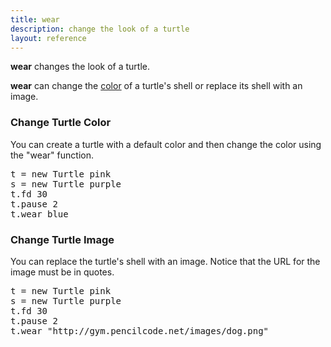 ```yaml
---
title: wear
description: change the look of a turtle
layout: reference
---
```


**wear** changes the look of a turtle.

**wear** can change the [color](colors.html) of a turtle's shell or replace its shell with an image. 

### Change Turtle Color
You can create a turtle with a default color and then change the color using the "wear" function. 

<pre class="jumbo">
t = new Turtle <span data-dfnup="optional color">pink</span>
s = new Turtle purple
t.fd 30
t.pause 2
t.<span data-dfn="command after a dot">wear blue
</pre>

<script type="demo">
demo ->
  ht()
  t = new Turtle pink
  pause 1
  plan ->
    s = new Turtle purple
    pause 1
    plan ->
      t.fd 30
      t.pause 2
      t.wear blue
</script>

### Change Turtle Image
You can replace the turtle's shell with an image. Notice that the URL for the image must be in quotes. 

<pre class="examp">
t = new Turtle <span data-dfnup="optional color">pink</span>
s = new Turtle purple
t.fd 30
t.pause 2
t.<span data-dfn="command after a dot">wear "http://gym.pencilcode.net/images/dog.png"
</pre>

<script type="demo" height=200>
demo ->
  ht()
  s = new Turtle pink
  pause 1
  plan ->
    t = new Turtle purple
    t.pause 1
    t.fd 30
    t.pause 2
    t.wear "gym.pencilcode.net/images/dog.png"
</script>

<!-- you can also use fade, mirror, etc. to change the look of the turtle -->
